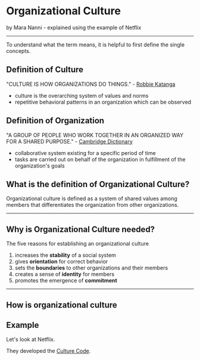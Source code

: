 # Organizational Culture 

by Mara Nanni           - explained using the example of Netflix

---
To understand what the term means, it is helpful to first define the single concepts.

## Definition of Culture

"CULTURE IS HOW ORGANIZATIONS DO THINGS." - [Robbie Katanga](https://hbr.org/2013/05/what-is-organizational-culture)

- culture is the overarching system of values and norms
- repetitive behavioral patterns in an organization which can be observed

## Definition of Organization

"A GROUP OF PEOPLE WHO WORK TOGETHER IN AN ORGANIZED WAY FOR A SHARED PURPOSE." - [Cambridge Dictionary](https://dictionary.cambridge.org/dictionary/english/organization)

- collaborative system existing for a specific period of time
- tasks are carried out on behalf of the organization in fulfillment of the organization's goals


## What is the definition of Organizational Culture?

Organizational culture is defined as a system of shared values among members that differentiates the organization from other organizations. 


---

## Why is Organizational Culture needed?

The five reasons for establishing an organizational culture

1. increases the __stability__ of a social system
2. gives __orientation__ for correct behavior
3. sets the __boundaries__ to other organizations and their members
4. creates a sense of __identity__ for members
5. promotes the emergence of __commitment__

---

## How is organizational culture 

## Example

Let's look at Netflix. 

They developed the [Culture Code](https://www.slideshare.net/reed2001/culture-1798664).